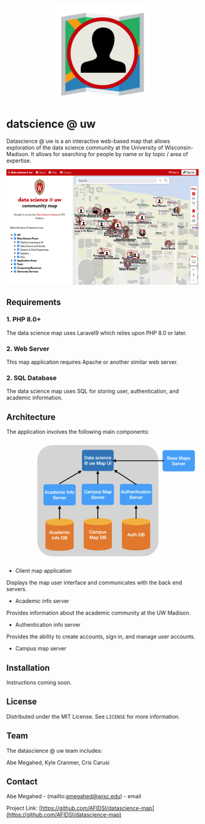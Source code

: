 <p align="center">
  <div align="center">
    <img src="./images/datascience-map-logo.svg" alt="Logo" style="width:50%">
  </div>
</p>

# datscience @ uw

Datascience @ uw is a an interactive web-based map that allows exploration of the data science community at the University of Wisconsin-Madison.  It allows for searching for people by name or by topic / area of expertise.

![Screen Shot](images/datascience-map.png)

## Requirements

### 1. PHP 8.0+

The data science map uses Laravel9 which relies upon PHP 8.0 or later. 

### 2. Web Server

This map application requires Apache or another similar web server.

### 2. SQL Database

The data science map uses SQL for storing user, authentication, and academic information.

## Architecture

The application involves the following main components:

![System Architecture](images/system-architecture.png)

- Client map application

Displays the map user interface and communicates with the back end servers.

- Academic info server

Provides information about the academic community at the UW Madison.

- Authentication info server

Provides the ability to create accounts, sign in, and manage user accounts.

- Campus map server

## Installation

Instructions coming soon.

<!-- LICENSE -->
## License

Distributed under the MIT License. See `LICENSE` for more information.

<!-- TEAM -->
## Team
The datascience @ uw team includes:

Abe Megahed, Kyle Cranmer, Cris Carusi

<!-- CONTACT -->
## Contact

Abe Megahed - (mailto:amegahed@wisc.edu) - email

Project Link: [https://github.com/AFIDSI/datascience-map](https://github.com/AFIDSI/datascience-map)
